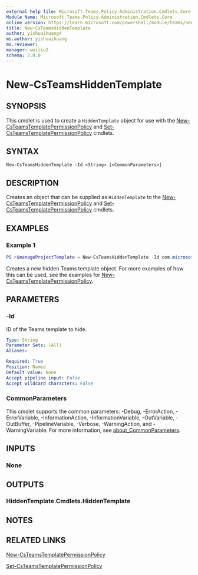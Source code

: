 ```yaml
---
external help file: Microsoft.Teams.Policy.Administration.Cmdlets.Core.dll-Help.xml
Module Name: Microsoft.Teams.Policy.Administration.Cmdlets.Core
online version: https://learn.microsoft.com/powershell/module/teams/new-csteamshiddentemplate
title: New-CsTeamsHiddenTemplate
author: yishuaihuang4
ms.author: yishuaihuang
ms.reviewer:
manager: weiliu2
schema: 2.0.0
---
```


# New-CsTeamsHiddenTemplate

## SYNOPSIS
This cmdlet is used to create a `HiddenTemplate` object for use with the [New-CsTeamsTemplatePermissionPolicy](https://learn.microsoft.com/powershell/module/teams/new-csteamstemplatepermissionpolicy) and [Set-CsTeamsTemplatePermissionPolicy](https://learn.microsoft.com/powershell/module/teams/set-csteamstemplatepermissionpolicy) cmdlets.

## SYNTAX

```
New-CsTeamsHiddenTemplate -Id <String> [<CommonParameters>]
```

## DESCRIPTION
Creates an object that can be supplied as `HiddenTemplate` to the [New-CsTeamsTemplatePermissionPolicy](https://learn.microsoft.com/powershell/module/teams/new-csteamstemplatepermissionpolicy) and [Set-CsTeamsTemplatePermissionPolicy](https://learn.microsoft.com/powershell/module/teams/set-csteamstemplatepermissionpolicy) cmdlets.

## EXAMPLES

### Example 1
```powershell
PS >$manageProjectTemplate = New-CsTeamsHiddenTemplate -Id com.microsoft.teams.template.ManageAProject
```

Creates a new hidden Teams template object. For more examples of how this can be used, see the examples for [New-CsTeamsTemplatePermissionPolicy](https://learn.microsoft.com/powershell/module/teams/new-csteamstemplatepermissionpolicy).

## PARAMETERS

### -Id
ID of the Teams template to hide.

```yaml
Type: String
Parameter Sets: (All)
Aliases:

Required: True
Position: Named
Default value: None
Accept pipeline input: False
Accept wildcard characters: False
```

### CommonParameters
This cmdlet supports the common parameters: -Debug, -ErrorAction, -ErrorVariable, -InformationAction, -InformationVariable, -OutVariable, -OutBuffer, -PipelineVariable, -Verbose, -WarningAction, and -WarningVariable. For more information, see [about_CommonParameters](https://go.microsoft.com/fwlink/?LinkID=113216).

## INPUTS

### None

## OUTPUTS

### HiddenTemplate.Cmdlets.HiddenTemplate

## NOTES

## RELATED LINKS
[New-CsTeamsTemplatePermissionPolicy](https://learn.microsoft.com/powershell/module/teams/new-csteamstemplatepermissionpolicy)

[Set-CsTeamsTemplatePermissionPolicy](https://learn.microsoft.com/powershell/module/teams/set-csteamstemplatepermissionpolicy)
